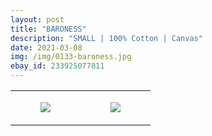 ```yaml
---
layout: post
title: "BARONESS"
description: "SMALL | 100% Cotton | Canvas"
date: 2021-03-08
img: /img/0133-baroness.jpg
ebay_id: 233925077811
---
```




<table style="width:100%;"><tr><td style="vertical-align:top;">
      <figure class="tmblr-full" data-orig-height="2048" data-orig-width="1365" data-orig-src="https://concertshirts.netlify.app/shirts/0133/0133-01.jpg"><img src="https://64.media.tumblr.com/1f99308032750f95c6dea0f79ee07a95/88b6a935386992ce-58/s540x810/f99dd548fc646053191cc75665ea41884481ac11.jpg" data-orig-height="2048" data-orig-width="1365" data-orig-src="https://concertshirts.netlify.app/shirts/0133/0133-01.jpg"/></figure></td>
    <td style="vertical-align:top;">
      <figure class="tmblr-full" data-orig-height="2048" data-orig-width="1365" data-orig-src="https://concertshirts.netlify.app/shirts/0133/0133-02.jpg"><img src="https://64.media.tumblr.com/666f9de502d402573efe29b6e19285fc/88b6a935386992ce-51/s540x810/d9aa31506b9ff39122d66c7ce433694150fb3214.jpg" data-orig-height="2048" data-orig-width="1365" data-orig-src="https://concertshirts.netlify.app/shirts/0133/0133-02.jpg"/></figure></td>
  </tr></table>

